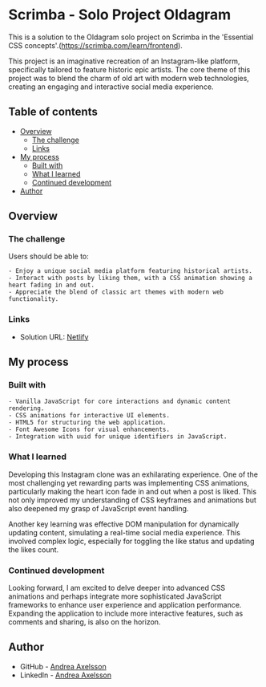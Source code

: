 # Scrimba - Solo Project Oldagram

This is a solution to the Oldagram solo project on Scrimba in the 'Essential CSS concepts'.(https://scrimba.com/learn/frontend).

This project is an imaginative recreation of an Instagram-like platform, specifically tailored to feature historic epic artists. The core theme of this project was to blend the charm of old art with modern web technologies, creating an engaging and interactive social media experience.

## Table of contents

- [Overview](#overview)
  - [The challenge](#the-challenge)
  - [Links](#links)
- [My process](#my-process)
  - [Built with](#built-with)
  - [What I learned](#what-i-learned)
  - [Continued development](#continued-development)
- [Author](#author)

## Overview

### The challenge

Users should be able to:

    - Enjoy a unique social media platform featuring historical artists.
    - Interact with posts by liking them, with a CSS animation showing a heart fading in and out.
    - Appreciate the blend of classic art themes with modern web functionality.

### Links

- Solution URL: [Netlify](https://oldagram-scrimba.netlify.app/)

## My process

### Built with

    - Vanilla JavaScript for core interactions and dynamic content rendering.
    - CSS animations for interactive UI elements.
    - HTML5 for structuring the web application.
    - Font Awesome Icons for visual enhancements.
    - Integration with uuid for unique identifiers in JavaScript.

### What I learned

Developing this Instagram clone was an exhilarating experience. One of the most challenging yet rewarding parts was implementing CSS animations, particularly making the heart icon fade in and out when a post is liked. This not only improved my understanding of CSS keyframes and animations but also deepened my grasp of JavaScript event handling.

Another key learning was effective DOM manipulation for dynamically updating content, simulating a real-time social media experience. This involved complex logic, especially for toggling the like status and updating the likes count.

### Continued development

Looking forward, I am excited to delve deeper into advanced CSS animations and perhaps integrate more sophisticated JavaScript frameworks to enhance user experience and application performance. Expanding the application to include more interactive features, such as comments and sharing, is also on the horizon.

## Author

- GitHub - [Andrea Axelsson](https://github.com/Andrea-Axelsson)
- LinkedIn - [Andrea Axelsson](https://www.linkedin.com/in/axelsson-andrea/)

